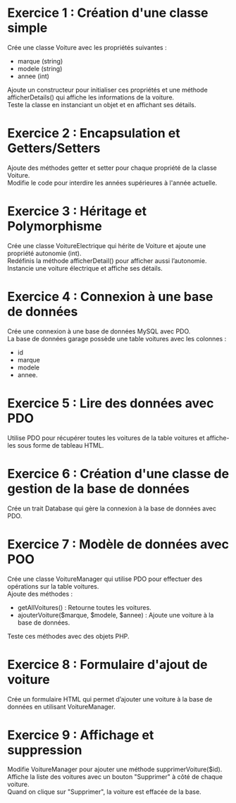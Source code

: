 # Exercice 1 : Création d'une classe simple
Crée une classe Voiture avec les propriétés suivantes :
* marque (string)
* modele (string)
* annee (int)

Ajoute un constructeur pour initialiser ces propriétés et une méthode afficherDetails() qui affiche les informations de la voiture.  
Teste la classe en instanciant un objet et en affichant ses détails.

# Exercice 2 : Encapsulation et Getters/Setters
Ajoute des méthodes getter et setter pour chaque propriété de la classe Voiture.  
Modifie le code pour interdire les années supérieures à l'année actuelle.

# Exercice 3 : Héritage et Polymorphisme
Crée une classe VoitureElectrique qui hérite de Voiture et ajoute une propriété autonomie (int).  
Redéfinis la méthode afficherDetail() pour afficher aussi l’autonomie.  
Instancie une voiture électrique et affiche ses détails.

# Exercice 4 : Connexion à une base de données
Crée une connexion à une base de données MySQL avec PDO.  
La base de données garage possède une table voitures avec les colonnes :
* id
* marque
* modele
* annee.

# Exercice 5 : Lire des données avec PDO
Utilise PDO pour récupérer toutes les voitures de la table voitures et affiche-les sous forme de tableau HTML.

# Exercice 6 : Création d'une classe de gestion de la base de données
Crée un trait Database qui gère la connexion à la base de données avec PDO.
 
# Exercice 7 : Modèle de données avec POO
Crée une classe VoitureManager qui utilise PDO pour effectuer des opérations sur la table voitures.  
Ajoute des méthodes :
* getAllVoitures() : Retourne toutes les voitures.
* ajouterVoiture($marque, $modele, $annee) : Ajoute une voiture à la base de données.

Teste ces méthodes avec des objets PHP.

# Exercice 8 : Formulaire d'ajout de voiture
Crée un formulaire HTML qui permet d’ajouter une voiture à la base de données en utilisant VoitureManager.

# Exercice 9 : Affichage et suppression
Modifie VoitureManager pour ajouter une méthode supprimerVoiture($id).  
Affiche la liste des voitures avec un bouton "Supprimer" à côté de chaque voiture.  
Quand on clique sur "Supprimer", la voiture est effacée de la base.
 